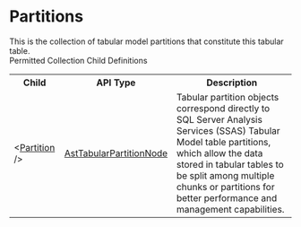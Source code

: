 # Partitions

<div class="LanguageSummary"><div class ="SummaryItem">This is the collection of tabular model partitions that constitute this tabular table.</div></div><div class="SchemaBindingGroup"><div class="SchemaBindingGroupHeader">Permitted Collection Child Definitions</div><table id="SchemaBindingList" class="SchemaBindingList"><tbody><tr><th class="SchemaBindingNameColumnHeader">Child</th><th class="SchemaBindingTypeColumnHeader">API Type</th><th class="SchemaBindingSummaryColumnHeader">Description</th></tr><tr class="cd0"><td class="SchemaBindingName"><span class="punc">&lt;</span><a href=Varigence.Languages.Biml.Tabular.AstTabularPartitionNode.html">Partition</a><span class="punc"> /&gt;</span></td><td class="SchemaBindingType"><a href="../api-reference/Varigence.Languages.Biml.Tabular.AstTabularPartitionNode.html">AstTabularPartitionNode</a></td><td class="SchemaBindingSummary">Tabular partition objects correspond directly to SQL Server Analysis Services (SSAS) Tabular Model table partitions, which allow the data stored in tabular tables to be split among multiple chunks or partitions for better performance and management capabilities.</td></tr></tbody></table></div>